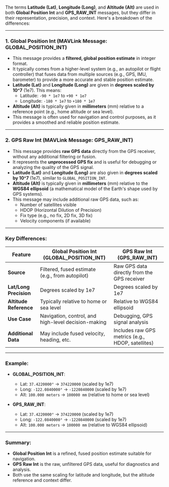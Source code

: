 The terms **Latitude (Lat)**, **Longitude (Long)**, and **Altitude (Alt)** are used in both **Global Position Int** and **GPS_RAW_INT** messages, but they differ in their representation, precision, and context. Here's a breakdown of the differences:

---

### 1. **Global Position Int (MAVLink Message: GLOBAL_POSITION_INT)**
   - This message provides a **filtered, global position estimate** in integer format.
   - It typically comes from a higher-level system (e.g., an autopilot or flight controller) that fuses data from multiple sources (e.g., GPS, IMU, barometer) to provide a more accurate and stable position estimate.
   - **Latitude (Lat)** and **Longitude (Long)** are given in **degrees scaled by 10^7** (1e7). This means:
     - Latitude: `-90 * 1e7` to `+90 * 1e7`
     - Longitude: `-180 * 1e7` to `+180 * 1e7`
   - **Altitude (Alt)** is typically given in **millimeters** (mm) relative to a reference point (e.g., home altitude or sea level).
   - This message is often used for navigation and control purposes, as it provides a smoothed and reliable position estimate.

---

### 2. **GPS Raw Int (MAVLink Message: GPS_RAW_INT)**
   - This message provides **raw GPS data** directly from the GPS receiver, without any additional filtering or fusion.
   - It represents the **unprocessed GPS fix** and is useful for debugging or analyzing the quality of the GPS signal.
   - **Latitude (Lat)** and **Longitude (Long)** are also given in **degrees scaled by 10^7** (1e7), similar to `GLOBAL_POSITION_INT`.
   - **Altitude (Alt)** is typically given in **millimeters** (mm) relative to the **WGS84 ellipsoid** (a mathematical model of the Earth's shape used by GPS systems).
   - This message may include additional raw GPS data, such as:
     - Number of satellites visible
     - HDOP (Horizontal Dilution of Precision)
     - Fix type (e.g., no fix, 2D fix, 3D fix)
     - Velocity components (if available)

---

### Key Differences:
| Feature                  | Global Position Int (GLOBAL_POSITION_INT)       | GPS Raw Int (GPS_RAW_INT)                     |
|--------------------------|------------------------------------------------|-----------------------------------------------|
| **Source**               | Filtered, fused estimate (e.g., from autopilot) | Raw GPS data directly from the GPS receiver   |
| **Lat/Long Precision**   | Degrees scaled by 1e7                          | Degrees scaled by 1e7                         |
| **Altitude Reference**   | Typically relative to home or sea level        | Relative to WGS84 ellipsoid                  |
| **Use Case**             | Navigation, control, and high-level decision-making | Debugging, GPS signal analysis               |
| **Additional Data**      | May include fused velocity, heading, etc.      | Includes raw GPS metrics (e.g., HDOP, satellites) |

---

### Example:
- **GLOBAL_POSITION_INT**:
  - Lat: `37.4220000°` → `374220000` (scaled by 1e7)
  - Long: `-122.0840000°` → `-1220840000` (scaled by 1e7)
  - Alt: `100.000 meters` → `100000 mm` (relative to home or sea level)

- **GPS_RAW_INT**:
  - Lat: `37.4220000°` → `374220000` (scaled by 1e7)
  - Long: `-122.0840000°` → `-1220840000` (scaled by 1e7)
  - Alt: `100.000 meters` → `100000 mm` (relative to WGS84 ellipsoid)

---

### Summary:
- **Global Position Int** is a refined, fused position estimate suitable for navigation.
- **GPS Raw Int** is the raw, unfiltered GPS data, useful for diagnostics and analysis.
- Both use the same scaling for latitude and longitude, but the altitude reference and context differ.
